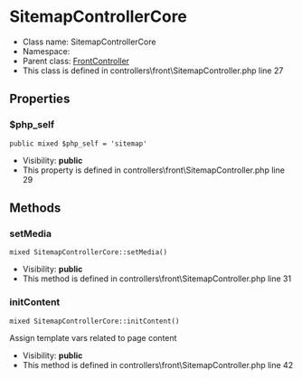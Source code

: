 SitemapControllerCore
===============






* Class name: SitemapControllerCore
* Namespace: 
* Parent class: [FrontController](FrontControllerCore)
* This class is defined in controllers\front\SitemapController.php line 27





Properties
----------


### $php_self

    public mixed $php_self = 'sitemap'





* Visibility: **public**
* This property is defined in controllers\front\SitemapController.php line 29


Methods
-------


### setMedia

    mixed SitemapControllerCore::setMedia()





* Visibility: **public**
* This method is defined in controllers\front\SitemapController.php line 31




### initContent

    mixed SitemapControllerCore::initContent()

Assign template vars related to page content



* Visibility: **public**
* This method is defined in controllers\front\SitemapController.php line 42



